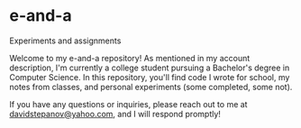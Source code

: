 # e-and-a
Experiments and assignments

Welcome to my e-and-a repository! As mentioned in my account description, I'm currently a college student pursuing a Bachelor's degree in Computer Science.
In this repository, you'll find code I wrote for school, my notes from classes, and personal experiments (some completed, some not).

If you have any questions or inquiries, please reach out to me at davidstepanov@yahoo.com, and I will respond promptly!
